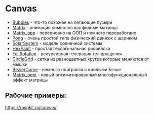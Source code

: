 # Canvas

* [Bubbles](https://raspkit.ru/canvas/canvas/Bubbles/index.htm) - что-то похожее на летающие пузыри
* [Matrix](https://raspkit.ru/canvas/canvas/Matrix/index.htm) - анимация символов как фильме матрица
* [Matrix_opp](https://raspkit.ru/canvas/canvas/Matrix_oop/index.htm) - переписано на ООП и немного переработано
* [Pong](https://raspkit.ru/canvas/canvas/Pong/index.htm) - очень простой типа физический движок с шариком
* [SolarSystem](https://raspkit.ru/canvas/canvas/SolarSystem/index.htm) - модель солнечной системы
* [HexPaint](https://raspkit.ru/canvas/canvas/HexPaint/index.htm) - простая гексагональная рисовалка
* [FullRotation](https://raspkit.ru/canvas/canvas/FullRotation/index.htm) - рекурсивная генерация тел вращения
* [CircleGrid](https://raspkit.ru/canvas/canvas/CircleGrid/index.htm) - сетка из разноцветных кругов которые меняются от мышки
* [BezierCurve](https://raspkit.ru/canvas/canvas/BezierCurve/index.htm) - немного поигрался с кривыми Безье
* [Matrix_oopt](https://raspkit.ru/canvas/canvas/Matrix_oopt/index.htm) - новый оптимизированный многофункциональный эффект матрицы

## Рабочие примеры:
https://raspkit.ru/canvas/
